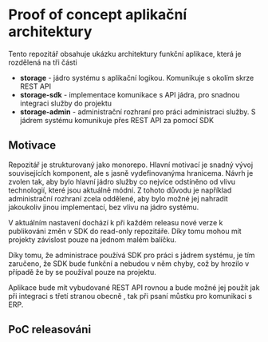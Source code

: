 # Proof of concept aplikační architektury

Tento repozitář obsahuje ukázku architektury funkční aplikace, která je rozdělená na tři části
- **storage** - jádro systému s aplikační logikou. Komunikuje s okolím skrze REST API
- **storage-sdk** - implementace komunikace s API jádra, pro snadnou integraci služby do projektu
- **storage-admin** - administrační rozhraní pro práci administraci služby. S jádrem systému komunikuje přes REST API za pomocí SDK

## Motivace
Repozitář je strukturovaný jako monorepo. Hlavní motivací je snadný vývoj souvisejících komponent, ale s
jasně vydefinovanýma hranicema. Návrh je zvolen tak, aby bylo hlavní jádro služby co nejvíce odstíněno od vlivu
technologií, které jsou aktuálně módní. Z tohoto důvodu je například administrační rozhraní zcela oddělené, aby
bylo možné jej nahradit jakoukoliv jinou implementací, bez vlivu na jádro systému.

V aktuálním nastavení dochází k při každém releasu nové verze k publikováni změn v SDK do read-only repozitáře.
Díky tomu mohou mít projekty závislost pouze na jednom malém balíčku.

Díky tomu, že administrace používá SDK pro práci s jádrem systému, je tím zaručeno, že SDK bude
funkční a nebudou v něm chyby, což by hrozilo v případě že by se používal pouze na projektu.

Aplikace bude mít vybudované REST API rovnou a bude možné jej použít jak při integraci s třetí stranou obecně
, tak při psaní můstku pro komunikaci s ERP. 

## PoC releasováni

